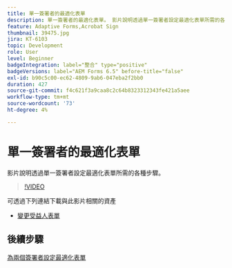```yaml
---
title: 單一簽署者的最適化表單
description: 單一簽署者的最適化表單。 影片說明透過單一簽署者設定最適化表單所需的各種步驟。
feature: Adaptive Forms,Acrobat Sign
thumbnail: 39475.jpg
jira: KT-6103
topic: Development
role: User
level: Beginner
badgeIntegration: label="整合" type="positive"
badgeVersions: label="AEM Forms 6.5" before-title="false"
exl-id: b90c5c00-ec62-4809-9ab6-047eba2f2bb0
duration: 427
source-git-commit: f4c621f3a9caa8c2c64b8323312343fe421a5aee
workflow-type: tm+mt
source-wordcount: '73'
ht-degree: 4%

---
```


# 單一簽署者的最適化表單


影片說明透過單一簽署者設定最適化表單所需的各種步驟。

>[!VIDEO](https://video.tv.adobe.com/v/39475?quality=12&learn=on)

可透過下列連結下載與此影片相關的資產

* [變更受益人表單](assets/change-of-beneficiary-form.zip)

## 後續步驟

[為兩個簽署者設定最適化表單](./configure-adaptive-form-for-two-signers.md)
